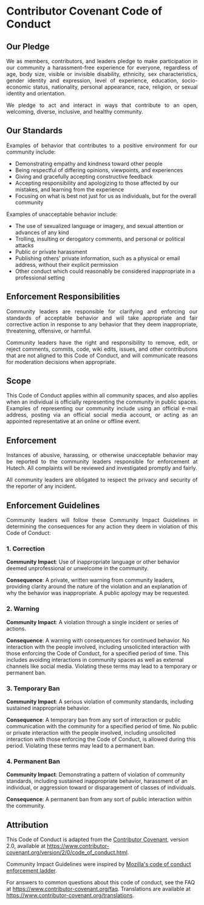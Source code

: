 # Contributor Covenant Code of Conduct

## Our Pledge

<p align="justify">
We as members, contributors, and leaders pledge to make participation in our community a harassment-free experience for everyone, regardless of age, body size, visible or invisible disability, ethnicity, sex characteristics, gender identity and expression, level of experience, education, socio-economic status, nationality, personal appearance, race, religion, or sexual identity and orientation.
</p>

<p align="justify">
We pledge to act and interact in ways that contribute to an open, welcoming, diverse, inclusive, and healthy community.
</p>

## Our Standards

<p align="justify">
Examples of behavior that contributes to a positive environment for our community include:
</p>

<p align="justify">

- Demonstrating empathy and kindness toward other people
- Being respectful of differing opinions, viewpoints, and experiences
- Giving and gracefully accepting constructive feedback
- Accepting responsibility and apologizing to those affected by our mistakes, and learning from the experience
- Focusing on what is best not just for us as individuals, but for the overall community

</p>

<p align="justify">
Examples of unacceptable behavior include:
</p>

<p align="justify">

- The use of sexualized language or imagery, and sexual attention or advances of any kind
- Trolling, insulting or derogatory comments, and personal or political attacks
- Public or private harassment
- Publishing others' private information, such as a physical or email address, without their explicit permission
- Other conduct which could reasonably be considered inappropriate in a professional setting

</p>

## Enforcement Responsibilities

<p align="justify">
Community leaders are responsible for clarifying and enforcing our standards of acceptable behavior and will take appropriate and fair corrective action in response to any behavior that they deem inappropriate, threatening, offensive, or harmful.
</p>

<p align="justify">
Community leaders have the right and responsibility to remove, edit, or reject comments, commits, code, wiki edits, issues, and other contributions that are not aligned to this Code of Conduct, and will communicate reasons for moderation decisions when appropriate.
</p>

## Scope

<p align="justify">
This Code of Conduct applies within all community spaces, and also applies when an individual is officially representing the community in public spaces. Examples of representing our community include using an official e-mail address, posting via an official social media account, or acting as an appointed representative at an online or offline event.
</p>

## Enforcement

<p align="justify">
Instances of abusive, harassing, or otherwise unacceptable behavior may be reported to the community leaders responsible for enforcement at Hutech. All complaints will be reviewed and investigated promptly and fairly.
</p>

<p align="justify">
All community leaders are obligated to respect the privacy and security of the reporter of any incident.
</p>

## Enforcement Guidelines

<p align="justify">
Community leaders will follow these Community Impact Guidelines in determining the consequences for any action they deem in violation of this Code of Conduct:
</p>

### 1. Correction

<p align="justify">

**Community Impact**: Use of inappropriate language or other behavior deemed unprofessional or unwelcome in the community.

**Consequence**: A private, written warning from community leaders, providing clarity around the nature of the violation and an explanation of why the behavior was inappropriate. A public apology may be requested.

</p>

### 2. Warning

<p align="justify">

**Community Impact**: A violation through a single incident or series of actions.

**Consequence**: A warning with consequences for continued behavior. No interaction with the people involved, including unsolicited interaction with those enforcing the Code of Conduct, for a specified period of time. This includes avoiding interactions in community spaces as well as external channels like social media. Violating these terms may lead to a temporary or permanent ban.

</p>

### 3. Temporary Ban

<p align="justify">

**Community Impact**: A serious violation of community standards, including sustained inappropriate behavior.

**Consequence**: A temporary ban from any sort of interaction or public communication with the community for a specified period of time. No public or private interaction with the people involved, including unsolicited interaction with those enforcing the Code of Conduct, is allowed during this period. Violating these terms may lead to a permanent ban.

</p>

### 4. Permanent Ban

<p align="justify">

**Community Impact**: Demonstrating a pattern of violation of community standards, including sustained inappropriate behavior, harassment of an individual, or aggression toward or disparagement of classes of individuals.

**Consequence**: A permanent ban from any sort of public interaction within the community.

</p>

## Attribution

<p align="justify">

This Code of Conduct is adapted from the [Contributor Covenant][homepage], version 2.0, available at https://www.contributor-covenant.org/version/2/0/code_of_conduct.html.

Community Impact Guidelines were inspired by [Mozilla's code of conduct enforcement ladder](https://github.com/mozilla/diversity).

[homepage]: https://www.contributor-covenant.org

For answers to common questions about this code of conduct, see the FAQ at https://www.contributor-covenant.org/faq. Translations are available at https://www.contributor-covenant.org/translations.

</p>
